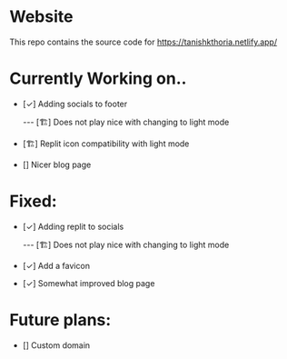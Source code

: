 # Website
This repo contains the source code for https://tanishkthoria.netlify.app/ 

# Currently Working on..
- [✓]  Adding socials to footer

     --- [🏗️] Does not play nice with changing to light mode

- [🏗️] Replit icon compatibility with light mode
- [] Nicer blog page 

# Fixed:
- [✓] Adding replit to socials

     --- [🏗️] Does not play nice with changing to light mode

- [✓] Add a favicon
- [✓] Somewhat improved blog page

# Future plans:
- [] Custom domain

